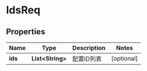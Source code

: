 

# IdsReq

## Properties

Name | Type | Description | Notes
------------ | ------------- | ------------- | -------------
**ids** | **List&lt;String&gt;** | 配置ID列表 |  [optional]



